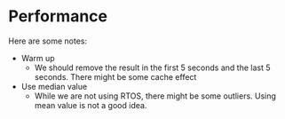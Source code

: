 # Performance

Here are some notes:

* Warm up
  * We should remove the result in the first 5 seconds and the last 5 seconds. There might be some cache effect
* Use median value
  * While we are not using RTOS, there might be some outliers. Using mean value is not a good idea.
